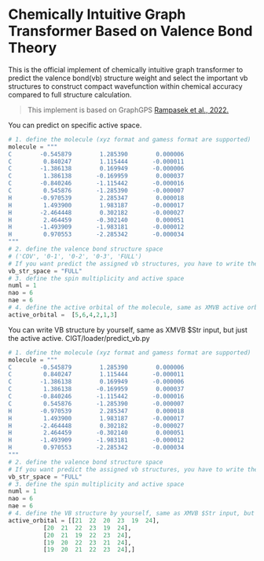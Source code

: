 # Chemically Intuitive Graph Transformer Based on Valence Bond Theory
This is the official implement of chemically intuitive graph transformer to predict the valence bond(vb) structure weight and select the important vb structures to construct compact wavefunction within chemical accuracy compared to full structure calculation.
> This implement is based on GraphGPS [Rampasek et al., 2022.](https://github.com/rampasek/GraphGPS)

You can predict on specific active space. 
```python
# 1. define the molecule (xyz format and gamess format are supported)
molecule = """
C        -0.545879        1.285390        0.000006
C         0.840247        1.115444       -0.000011
C        -1.386138        0.169949       -0.000006
C         1.386138       -0.169959        0.000037
C        -0.840246       -1.115442       -0.000016
C         0.545876       -1.285390       -0.000007
H        -0.970539        2.285347        0.000018
H         1.493900        1.983187       -0.000017
H        -2.464448        0.302182       -0.000027
H         2.464459       -0.302140        0.000051
H        -1.493909       -1.983181       -0.000012
H         0.970553       -2.285342       -0.000034
"""     
# 2. define the valence bond structure space
# ('COV', '0-1', '0-2', '0-3', 'FULL')
# If you want predict the assigned vb structures, you have to write the structure by yourself, same as XMVB $Str input, but just the active active
vb_str_space = "FULL"
# 3. define the spin multiplicity and active space
numl = 1 
nao = 6
nae = 6
# 4. define the active orbital of the molecule, same as XMVB active orbital input (like $Orb part, but just active orbital)
active_orbital =  [5,6,4,2,1,3]
```

You can write VB structure by yourself, same as XMVB $Str input, but just the active active.
CIGT/loader/predict_vb.py
```python
# 1. define the molecule (xyz format and gamess format are supported)
molecule = """
C        -0.545879        1.285390        0.000006
C         0.840247        1.115444       -0.000011
C        -1.386138        0.169949       -0.000006
C         1.386138       -0.169959        0.000037
C        -0.840246       -1.115442       -0.000016
C         0.545876       -1.285390       -0.000007
H        -0.970539        2.285347        0.000018
H         1.493900        1.983187       -0.000017
H        -2.464448        0.302182       -0.000027
H         2.464459       -0.302140        0.000051
H        -1.493909       -1.983181       -0.000012
H         0.970553       -2.285342       -0.000034
"""     
# 2. define the valence bond structure space
# If you want predict the assigned vb structures, you have to write the structure by yourself, same as XMVB $Str input, but just the active active
vb_str_space = "FULL"
# 3. define the spin multiplicity and active space
numl = 1 
nao = 6
nae = 6
# 4. define the VB structure by yourself, same as XMVB $Str input, but just the active active
active_orbital = [[21  22  20  23  19  24],
          [20  21  22  23  19  24],
          [20  21  19  22  23  24],
          [19  20  22  23  21  24],
          [19  20  21  22  23  24],]
```
      
      
      
      
      
